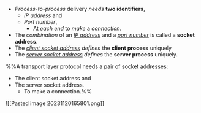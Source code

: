 - *Process-to-process* delivery *needs* **two identifiers**,
	- *IP address* and 
	- *Port number*,
		- At *each end* to *make* a *connection*.
- The *combination* of an *<u>IP address</u>* and a *<u>port number</u>* is called a **socket address**.
- The <u>*client socket address*</u> *defines* the **client process** uniquely
- The <u>*server socket address*</u> *defines* the **server process** uniquely.

%%A transport layer protocol needs a pair of socket addresses:
- The client socket address and 
- The server socket address.
	- To make a connection.%%

![[Pasted image 20231120165801.png]]